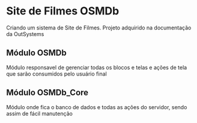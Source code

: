 # Site de Filmes OSMDb

Criando um sistema de Site de Filmes. Projeto adquirido na documentação da OutSystems

## Módulo OSMDb

Módulo responsavel de gerenciar todas os blocos e telas e ações de tela que sarão consumidos pelo usuário final

## Módulo OSMDb_Core

Módulo onde fica o banco de dados e todas as ações do servidor, sendo assim de fácil manutenção
